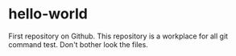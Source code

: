 # hello-world
First repository on Github. 
This repository is a workplace for all git command test.
Don't bother look the files.
